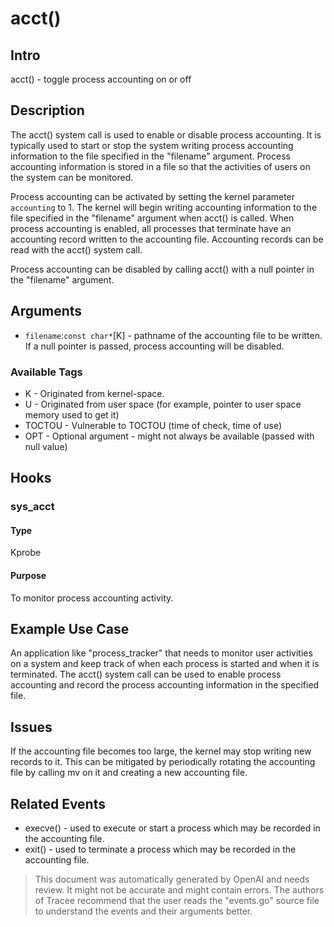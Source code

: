 
# acct() 

## Intro
acct() - toggle process accounting on or off

## Description
The acct() system call is used to enable or disable process accounting. It is typically used to start or stop the system writing process accounting information to the file specified in the "filename" argument. Process accounting information is stored in a file so that the activities of users on the system can be monitored.

Process accounting can be activated by setting the kernel parameter `accounting` to 1. The kernel will begin writing accounting information to the file specified in the "filename" argument when acct() is called. When process accounting is enabled, all processes that terminate have an accounting record written to the accounting file. Accounting records can be read with the acct() system call.

Process accounting can be disabled by calling acct() with a null pointer in the "filename" argument.

## Arguments
* `filename`:`const char*`[K] - pathname of the accounting file to be written. If a null pointer is passed, process accounting will be disabled.

### Available Tags
* K - Originated from kernel-space.
* U - Originated from user space (for example, pointer to user space memory used to get it)
* TOCTOU - Vulnerable to TOCTOU (time of check, time of use)
* OPT - Optional argument - might not always be available (passed with null value)

## Hooks
### sys_acct
#### Type
Kprobe
#### Purpose
To monitor process accounting activity.

## Example Use Case
An application like "process_tracker" that needs to monitor user activities on a system and keep track of when each process is started and when it is terminated. The acct() system call can be used to enable process accounting and record the process accounting information in the specified file.

## Issues
If the accounting file becomes too large, the kernel may stop writing new records to it. This can be mitigated by periodically rotating the accounting file by calling mv on it and creating a new accounting file.

## Related Events
* execve() - used to execute or start a process which may be recorded in the accounting file. 
* exit() - used to terminate a process which may be recorded in the accounting file.

> This document was automatically generated by OpenAI and needs review. It might
> not be accurate and might contain errors. The authors of Tracee recommend that
> the user reads the "events.go" source file to understand the events and their
> arguments better.
